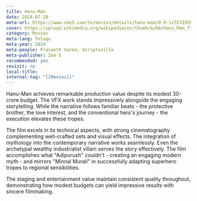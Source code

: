 ```yaml
---
title: Hanu-Man
date: 2024-07-20
meta-url: https://www.zee5.com/te/movies/details/hanu-man/0-0-1z5531939
cover: https://upload.wikimedia.org/wikipedia/en/thumb/b/bb/Hanu_Man_film_Release_poster.jpeg/220px-Hanu_Man_film_Release_poster.jpeg
category: Movies
meta-lang: Telugu
meta-year: 2024
meta-people: Prasanth Varma, Scriptsville
meta-publisher: Zee 5
recommended: yes
revisit: no
local-title: 
internal-tag: "[[Movies]]"
---
```

Hanu-Man achieves remarkable production value despite its modest 30-crore budget. The VFX work stands impressively alongside the engaging storytelling. While the narrative follows familiar beats - the protective brother, the love interest, and the conventional hero's journey - the execution elevates these tropes. 

The film excels in its technical aspects, with strong cinematography complementing well-crafted sets and visual effects. The integration of mythology into the contemporary narrative works seamlessly. Even the archetypal wealthy industrialist villain serves the story effectively. The film accomplishes what "Adipurush" couldn't - creating an engaging modern myth - and mirrors "Minnal Murali" in successfully adapting superhero tropes to regional sensibilities. 

The staging and entertainment value maintain consistent quality throughout, demonstrating how modest budgets can yield impressive results with sincere filmmaking.